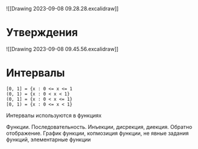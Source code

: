 ![[Drawing 2023-09-08 09.28.28.excalidraw]]

# Утверждения
![[Drawing 2023-09-08 09.45.56.excalidraw]]

# Интервалы
```
[0, 1] = {x : 0 <= x <= 1
(0, 1) = {x : 0 < x < 1}
(0, 1] = {x : 0 < x <= 1}
[0, 1) = {x : 0 <= x < 1}
```

Интервалы используются в функциях

Функции. Последовательность. Инъекции, дисрекция, диекция. Обратно отображение. График функции, копмозиция функции, не явные задания функций, элементарные функции

